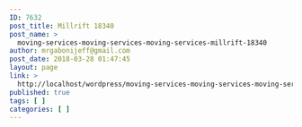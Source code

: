 ```yaml
---
ID: 7632
post_title: Millrift 18340
post_name: >
  moving-services-moving-services-moving-services-millrift-18340
author: mrgabonijeff@gmail.com
post_date: 2018-03-28 01:47:45
layout: page
link: >
  http://localhost/wordpress/moving-services-moving-services-moving-services-millrift-18340/
published: true
tags: [ ]
categories: [ ]
---
```


